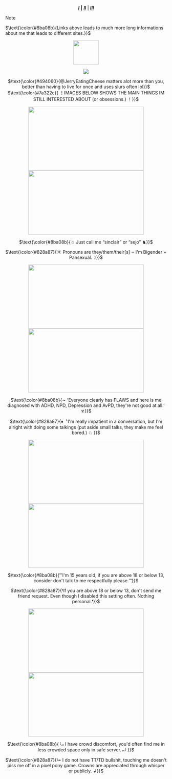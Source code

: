 <div align="center">

 ***[I](https://rentry.co/sejopi)*** **|** ***[II](https://www.patreon.com/sejopi)*** | ***[III](https://arab.org/click-to-help/palestine/)***
  
</div>

> [!NOTE]
> $\text{\color{#8ba08b}{Links above leads to much more long informations about me that leads to different sites.}}$

<div align="center">

<p align="center">
  <img width="80" height="75" src="https://64.media.tumblr.com/555bdc8bed4f8f9d939078c56e7c53ed/tumblr_inline_moysj5F2az1qz4rgp.png">
  
</p>

![](https://komarev.com/ghpvc/?username=sejopi&color=lightgrey&style=for-the-badge&label=profile+views&abbreviated=true)
</div>

<p align="center">
$\text{\color{#494060}{@JerryEatingCheese matters alot more than you, better than having to live for once and uses slurs often lol}}$
$\text{\color{#7a322c}{ ！IMAGES BELOW SHOWS THE MAIN THINGS IM STILL INTERESTED ABOUT (or obsessions.) ！}}$

</p>

<p align="center">
  <img width="360" height="200" src="https://file.garden/ZroW4OcqSGtS0a5j/VID_20240817162543.gif">
  <img width="360" height="200" src="https://file.garden/ZroW4OcqSGtS0a5j/icegif-20.gif">
  
</p>

<p align="center">
$\text{\color{#8ba08b}{☃ Just call me “sinclair” or “sejo” ♞}}$

</p>

<p align="center">
$\text{\color{#828a87}{☀ Pronouns are they/them/their[s] ‒ I'm Bigender + Pansexual.☽}}$
  
</p>

<p align="center">
  <img width="360" height="200" src="https://file.garden/ZroW4OcqSGtS0a5j/VID_20240817163317.gif">
  <img width="360" height="200" src="https://file.garden/ZroW4OcqSGtS0a5j/1c6973c48b002139307ec70c66ee3bf9cce5a572.gifv.gif">
</p>

<p align="center">
$\text{\color{#8ba08b}{➛ ʻEveryone clearly has FLAWS and here is me diagnosed with ADHD, NPD, Depression and AvPD, they're not good at all.ʼ ☣}}$

</p> 

<p align="center">
$\text{\color{#828a87}{♦〝I'm really impatient in a conversation, but I'm alright with doing some talkings (put aside small talks, they make me feel bored.) ♘ }}$

</p>

<p align="center">
  <img width="360" height="200" src="https://file.garden/ZroW4OcqSGtS0a5j/download.gif">
  <img width="360" height="200" src="https://file.garden/ZroW4OcqSGtS0a5j/images.gif">
  
</p>

<p align="center">
$\text{\color{#8ba08b}{‴I'm 15 years old, if you are above 18 or below 13, consider don't talk to me respectfully please.‷}}$

</p> 

<p align="center">
$\text{\color{#828a87}{❛If you are above 18 or below 13, don't send me friend request. Even though I disabled this setting often. Nothing personal.❜}}$

</p>

<p align="center">
  <img width="360" height="200" src="https://file.garden/ZroW4OcqSGtS0a5j/Nepeta-Leijon-Homestuck-MS-Paint-Adventures-Meulin-Leijon-4504498.gif">
  <img width="360" height="200" src="https://steamuserimages-a.akamaihd.net/ugc/1956280619767212917/ADCA24146DB97BCFE14D56DE7F8FB698315BCEC8/?imw=5000&imh=5000&ima=fit&impolicy=Letterbox&imcolor=%23000000&letterbox=false">
  
</p>

<p align="center">
$\text{\color{#8ba08b}{ ⤿ I have crowd discomfort, you'd often find me in less crowded space only in safe server. ⤾ }}$

</p>

<p align="center">
$\text{\color{#828a87}{↳ I do not have TT/TD bullshit, touching me doesn't piss me off in a pixel pony game. Crowns are appreciated through whisper or publicly. ↲}}$

</p>
